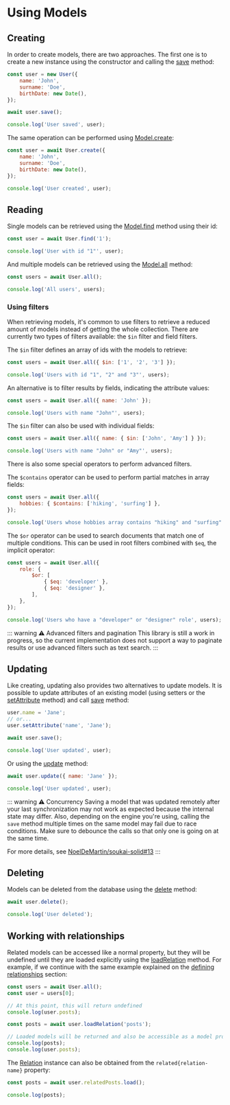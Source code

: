 # Using Models

## Creating

In order to create models, there are two approaches. The first one is to create a new instance using the constructor and calling the [save](https://soukai.js.org/api/classes/models.model.html#save) method:

```javascript
const user = new User({
    name: 'John',
    surname: 'Doe',
    birthDate: new Date(),
});

await user.save();

console.log('User saved', user);
```

The same operation can be performed using [Model.create](https://soukai.js.org/api/classes/models.model.html#create):

```javascript
const user = await User.create({
    name: 'John',
    surname: 'Doe',
    birthDate: new Date(),
});

console.log('User created', user);
```

## Reading

Single models can be retrieved using the [Model.find](https://soukai.js.org/api/classes/models.model.html#find) method using their id:

```javascript
const user = await User.find('1');

console.log('User with id "1"', user);
```

And multiple models can be retrieved using the [Model.all](https://soukai.js.org/api/classes/models.model.html#all) method:

```javascript
const users = await User.all();

console.log('All users', users);
```

### Using filters

When retrieving models, it's common to use filters to retrieve a reduced amount of models instead of getting the whole collection. There are currently two types of filters available: the `$in` filter and field filters.

The `$in` filter defines an array of ids with the models to retrieve:

```javascript
const users = await User.all({ $in: ['1', '2', '3'] });

console.log('Users with id "1", "2" and "3"', users);
```

An alternative is to filter results by fields, indicating the attribute values:

```javascript
const users = await User.all({ name: 'John' });

console.log('Users with name "John"', users);
```

The `$in` filter can also be used with individual fields:

```javascript
const users = await User.all({ name: { $in: ['John', 'Amy'] } });

console.log('Users with name "John" or "Amy"', users);
```

There is also some special operators to perform advanced filters.

The `$contains` operator can be used to perform partial matches in array fields:

```javascript
const users = await User.all({
    hobbies: { $contains: ['hiking', 'surfing'] },
});

console.log('Users whose hobbies array contains "hiking" and "surfing"', users);
```

The `$or` operator can be used to search documents that match one of multiple conditions. This can be used in root filters combined with `$eq`, the implicit operator:

```javascript
const users = await User.all({
    role: {
        $or: [
            { $eq: 'developer' },
            { $eq: 'designer' },
        ],
    },
});

console.log('Users who have a "developer" or "designer" role', users);
```

::: warning ⚠️ Advanced filters and pagination
This library is still a work in progress, so the current implementation does not support a way to paginate results or use advanced filters such as text search.
:::

## Updating

Like creating, updating also provides two alternatives to update models. It is possible to update attributes of an existing model (using setters or the [setAttribute](https://soukai.js.org/api/classes/models.model.html#setattribute) method) and call [save](https://soukai.js.org/api/classes/models.model.html#save) method:

```javascript
user.name = 'Jane';
// or...
user.setAttribute('name', 'Jane');

await user.save();

console.log('User updated', user);
```

Or using the [update](https://soukai.js.org/api/classes/models.model.html#update) method:

```javascript
await user.update({ name: 'Jane' });

console.log('User updated', user);
```

::: warning ⚠️ Concurrency
Saving a model that was updated remotely after your last synchronization may not work as expected because the internal state may differ. Also, depending on the engine you're using, calling the `save` method multiple times on the same model may fail due to race conditions. Make sure to debounce the calls so that only one is going on at the same time.

For more details, see [NoelDeMartin/soukai-solid#13](https://github.com/NoelDeMartin/soukai-solid/issues/13)
:::

## Deleting

Models can be deleted from the database using the [delete](https://soukai.js.org/api/classes/models.model.html#delete) method:

```javascript
await user.delete();

console.log('User deleted');
```

## Working with relationships

Related models can be accessed like a normal property, but they will be undefined until they are loaded explicitly using the [loadRelation](https://soukai.js.org/api/classes/models.model.html#loadrelation) method. For example, if we continue with the same example explained on the [defining relationships](/guide/defining-models.html#relationships) section:

```javascript
const users = await User.all();
const user = users[0];

// At this point, this will return undefined
console.log(user.posts);

const posts = await user.loadRelation('posts');

// Loaded models will be returned and also be accessible as a model property
console.log(posts);
console.log(user.posts);
```

The [Relation](https://soukai.js.org/api/classes/models_relations.relation.html) instance can also be obtained from the `related{relation-name}` property:

```javascript
const posts = await user.relatedPosts.load();

console.log(posts);
```
